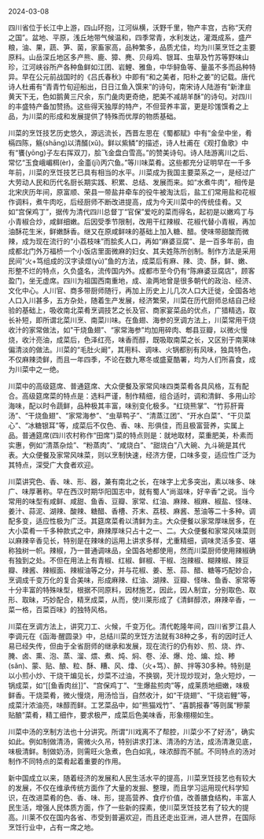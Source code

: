 2024-03-08

四川省位于长江中上游，四山环抱，江河纵横，沃野千里，物产丰宫，古称“天府之国”。盆地、平原，浅丘地带气候温和，四季常青，水利发达，灌溉成系，盛产粮，油、果，蔬、笋、菌，家畜家高，品种繁多，品质尤佳，均为川莱烹饪之主要原料。山岳深丘地区多产熊、鹿、獐、麂、贝母鸡、银耳、虫草及竹苏等野味山珍，江河峡谷所产各种鱼鲜如江团、岩鯉、雅鱼，中华鲟鱼等、量虽不多而品种特异。早在公元前战国时的《吕氏春秋》中即有“和之美者，阳朴之姜”的记载。唐代诗人杜甫有“青青竹旬迎船出，日日江鱼入馔来”的诗句，南宋诗人陆游有“新津韭黄天下无，色如鹅黄三尺余，东门彘肉更奇绝，肥美不减胡羊酥”的诗句。对四川的丰盛特产备加赞扬。这些得天独厚的特产，不但营养丰富，更是珍馐馔肴之上品，为川菜的形成和发展提供了特殊而优厚的物质基础。

川菜的烹饪技艺历史悠久，源远流长，西晋左思在《蜀都赋》中有“金垒中坐，肴槅四陈，觞(shāng)以清醑(xǔ)。鲜以紫鳞”的描述，诗人杜甫在《观打鱼歌》中有“饔(yōng)子左右挥双刀，脍飞金盘白雪高。”的赞美诗句。诗人陆游离川之后、常忆“玉食峨嵋栮(èr)，金齑(jī)丙穴鱼。”等川味菜肴。这些都充分证明早在一千多年前，川菜的烹饪技艺已具有相当的水平。川菜成为我国主要菜系之一，是经过广大劳动人民和历代名厨长期实践、积累、总结、发展而来。如“水煮牛肉”，相传是北宋庆历年间，原富顺、荣县一带盐井牵车的役牛被淘汰后，盐工们常用盐和花椒作调料，煮牛肉吃，后经厨师不断改进提高，成为今天川菜中的传统佳肴。又如“宫保鸡丁”，据传为清代四川总督丁“官保”爱吃的菜而得名，起初是以嫩鸡丁与小青椒合炒，咸鲜细嫩。后因受季节限制，改用干红辣椒、花椒代替小青椒，再加油酥花生米，鲜嫩酥香。继又在原咸鲜味的基础上加入糖、醋。使味带甜酸而微辣，成为现在流行的“小荔枝味”而脍炙人口，再如“麻婆豆腐”、是一百多年前，由成都北门外万福桥一个小饭店里面微麻的妇女、其夫姓陈所创制。制作方法是采用民间“火+笃组成的汉字读煜(yù)”鱼的方法，成菜后有麻、辣、烫、酥，鲜、嫩、形整不烂的特点，久负盛名，流传国内外。成都市至今仍有“陈麻婆豆腐店”，顾客盈门，坐无虚席。四川为祖国西南重地，成、渝两地曾是很多朝代的政治、经济、文化中心。人川官、商多带厨师随行，再加上历史上儿几次人口大迁徙，全国各地人口入川甚多，五方杂处，随着生产发展，经济繁荣，川菜在历代厨师总结自己经验的基础上，吸收南北菜肴烹调技艺之长及官、商家宴菜品的优点，广猎精选，取长补短，即所谓北菜川烹、南菜川味。在鱼翅、海参的烹调方法上，川菜常用干烧收汁的家常做法，如"干烧鱼翅”、“家常海参”均加用碎肉、郫县豆瓣，以微火慢烧，收汁亮油，成菜后，色泽红亮，味香而醇，既吸取南菜之长，又区别于南莱味偏清淡的做法。川菜的“毛肚火阚”，其用料、调味、火锅都别有风味，独具特色，不仅麻辣烫鲜，而且一年四季，不论在数九寒冬或盛夏酷署，均为人们所喜食，成为川菜中之一绝。

川菜中的高级筵席、普通筵席、大众便餐及家常风味四类菜肴各具风格，互有配合。高级筵席菜的特点是：选料严谨，制作精细，组合适时，调和清鲜、多用山珍海味，配以时令蔬鲜，品种极其丰富，味别变化极多。“红烧熊掌”、“竹荪肝膏汤”、“干烧鱼翅”、“家常海参”、“虫草鸭子”、“清蒸江团”、“开水白菜”、“干贝菜心”、“冰糖银耳”等，成菜后不仅色、香、味、形俱佳，而且极富营养，实属上品。普通筵席(四川农村称作“田席")菜的特点则是：就地取材，菜重肥美，朴素而实惠，例如“清蒸杂烩”、“粉蒸肉”、“咸烧白”、“甜烧白”八大碗、九斗碗是其代表。大众便餐及家常风味菜，则以烹制快速，经济方便，口味多变，适应性广泛为其特点，深受广大食者欢迎。

川菜讲究色、香、味、形、器，兼有南北之长，在味字上尤多突出，素以味多、味广、味厚著称。早在西汉时期华阳国志中，就有蜀人“尚滋味，好辛香”之说。当今常用的味型有咸鲜、咸甜、鱼香、豆瓣、家常、红油、麻辣、椒麻、椒盐、怪味、姜汁、蒜泥、湖辣、酸辣、糖醋、香槽、芥末、荔枝、麻酱、葱油等二十多种。调配多变，适应性极为广泛。其筵席菜肴以清鲜为主。大众便餐以家常厚味居多，在大小菜肴一千多种款式之中，麻辣厚味只占十之一、二。大众便餐和家常风味菜则以麻辣辛香见长，特别是在辣味的运用上讲求多样，尤重精细，调味灵活多变、堪称独树一帜。辣椒，乃一普通调味品，全国各地都使用，然而川菜厨师使用辣椒确有独到之处。不但在用法上有青椒、红椒、鲜椒、干椒、泡辣椒、糊辣椒、辣豆瓣、辣酱、辣椒面、辣椒油等之分，并与花椒、姜、葱、蒜、醋、糖等巧配妙合，烹调成千变万化的复合美味，形成麻辣、红油、湖辣、豆瓣、怪味、鱼香、家常等十分丰富的特殊味型，根据不同原料，因材施艺，因此，因人制宜，分别取色、取形、取昧，巧妙配合，精烹成菜，从而，使川莱形成了《清鲜醇浓，麻辣辛香，一菜一格，百菜百味》的独特风格。

川菜在烹调方法上，讲究刀工、火候，千变万化。清代乾隆年间，四川省罗江县人李调元在《函海·醒圆录》中，总结川菜的烹饪方法就有38种之多，有的因时迁人易已经失传，但由于全省厨师的继承和发展，现在流行的仍有妙、煎、烧、炸、腌、卤、熏、泡、蒸、溜、煨、煮、炖、焖、卷、淖、爆、炝、煸、烩、糁(sǎn)、蒙、贴、酿、粒、酥、糟、风、㸆、（火+笃）、醉、拌等30多种。特别是以小煎小炒、干烧干煸见长，炒菜不过油，不换钢，芡汁现炒现对，急火短炒，一锅成菜，如“[[鱼香肉丝]]”、“宫保鸡丁”、“生爆盐煎肉”等，成莱质地细嫩，味极鲜香。干烧菜肴，微火慢烧，用汤恰当，自然收汁，如“干烧翅”、“干烧岩鲤”等，成菜汁浓油亮，味醇而鲜。工艺菜品中，如“熊猫戏竹”、“喜鹊报春”等则属“糝蒙贴酿”菜肴，精工细作，要求极严，成菜后色美味香，形象栩栩如生。

川菜中汤的烹制方法也十分讲究。所谓“川戏离不了帮腔，川菜少不了好汤”，确实如此。例如制做清汤，需微火久吊，特别讲求打沫、清汤的方法，成汤清澈见底，味极清鲜。制做奶汤，则需旺火急煮，色白如乳，味浓醇而不腻。不同特点的汤对制作不同特点的菜肴起着重要的作用。

新中国成立以来，随着经济的发展和人民生活水平的提高，川菜烹饪技艺也有较大的发展，不仅在维承传统方面作了大量的发掘、整理，而且学习运用现代科学知识，在改进菜肴的色、香、味、形，提高营养、食疗价值，改善膳食结构，丰富人民生活，增强人民体质方面，作了一些新的探素，使川菜烹饪技艺有了较大的提高。川莱不仅在国内各省、市受到普遍欢迎，而且还走出亚洲，进人世界，在国际烹饪行业中，占有一席之地。
